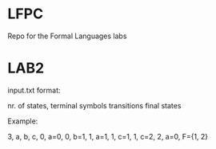 # LFPC
Repo for the Formal Languages labs

# LAB2

input.txt format:

nr. of states,
terminal symbols
transitions
final states

Example:

3,
a, b, c,
0, a=0,
0, b=1,
1, a=1,
1, c=1,
1, c=2,
2, a=0,
F={1, 2} 
